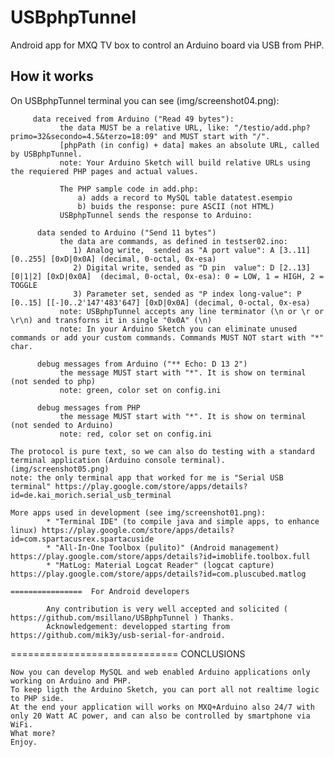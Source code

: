 # USBphpTunnel
Android app for MXQ TV box to control an Arduino board via USB from PHP.

## How it works

 On USBphpTunnel terminal you can see (img/screenshot04.png):

         data received from Arduino ("Read 49 bytes"):
               the data MUST be a relative URL, like: "/testio/add.php?primo=32&secondo=4.5&terzo=18:09" and MUST start with "/".
               [phpPath (in config) + data] makes an absolute URL, called by USBphpTunnel.
               note: Your Arduino Sketch will build relative URLs using the requiered PHP pages and actual values.

               The PHP sample code in add.php: 
                   a) adds a record to MySQL table datatest.esempio
                   b) buids the response: pure ASCII (not HTML)
               USBphpTunnel sends the response to Arduino:
         
          data sended to Arduino ("Send 11 bytes")
               the data are commands, as defined in testser02.ino:
                  1) Analog write,  sended as "A port value": A [3..11] [0..255] [0xD|0x0A] (decimal, 0-octal, 0x-esa)
                  2) Digital write, sended as "D pin  value": D [2..13] [0|1|2] [0xD|0x0A]  (decimal, 0-octal, 0x-esa): 0 = LOW, 1 = HIGH, 2 = TOGGLE
                  3) Parameter set, sended as "P index long-value": P [0..15] [[-]0..2'147'483'647] [0xD|0x0A] (decimal, 0-octal, 0x-esa)
               note: USBphpTunnel accepts any line terminator (\n or \r or \r\n) and transforns it in single "0x0A" (\n)
               note: In your Arduino Sketch you can eliminate unused commands or add your custom commands. Commands MUST NOT start with "*" char.

          debug messages from Arduino ("** Echo: D 13 2") 
               the message MUST start with "*". It is show on terminal (not sended to php)
               note: green, color set on config.ini

          debug messages from PHP
               the message MUST start with "*". It is show on terminal (not sended to Arduino)
               note: red, color set on config.ini

    The protocol is pure text, so we can also do testing with a standard terminal application (Arduino console terminal). (img/screenshot05.png)
    note: the only terminal app that worked for me is "Serial USB terminal" https://play.google.com/store/apps/details?id=de.kai_morich.serial_usb_terminal
    
    More apps used in development (see img/screenshot01.png): 
            * "Terminal IDE" (to compile java and simple apps, to enhance linux) https://play.google.com/store/apps/details?id=com.spartacusrex.spartacuside
            * "All-In-One Toolbox (pulito)" (Android management) https://play.google.com/store/apps/details?id=imoblife.toolbox.full
            * "MatLog: Material Logcat Reader" (logcat capture) https://play.google.com/store/apps/details?id=com.pluscubed.matlog
    
    ================  For Android developers
         
            Any contribution is very well accepted and solicited ( https://github.com/msillano/USBphpTunnel ) Thanks.
            Acknowledgement: developped starting from https://github.com/mik3y/usb-serial-for-android.

   ============================= CONCLUSIONS
  
    Now you can develop MySQL and web enabled Arduino applications only working on Arduino and PHP. 
    To keep ligth the Arduino Sketch, you can port all not realtime logic to PHP side.
    At the end your application will works on MXQ+Arduino also 24/7 with only 20 Watt AC power, and can also be controlled by smartphone via WiFi.
    What more?
    Enjoy.

  
